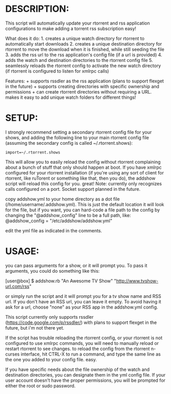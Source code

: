 DESCRIPTION:
============

This script will automatically update your rtorrent and rss application configurations to make adding a torrent rss subscription easy!

What does it do:
	1. creates a unique watch directory for rtorrent to automatically start downloads
	2. creates a unique destination directory for rtorrent to move the download when it is finished, while still seeding the file
	3. adds the rss url to the rss application's config file (if a url is provided)
	4. adds the watch and destination directories to the rtorrent config file
	5. seamlessly reloads the rtorrent config to activate the new watch directory (if rtorrent is configured to listen for xmlrpc calls)

Features:
	+ supports rssdler as the rss application (plans to support flexget in the future)
	+ supports creating directories with specific ownership and permissions
	+ can create rtorrent directories without requiring a URL. makes it easy to add unique watch folders for different things!

SETUP:
======
I strongly recommend setting a secondary rtorrent config file for your shows, and adding the following line to your main rtorrent config file (assuming the secondary config is called ~/.rtorrent.shows): 

	import=~/.rtorrent.shows

This will allow you to easily reload the config without rtorrent complaining about a bunch of stuff that only should happen at boot.
If you have xmlrpc configured for your rtorrent installation (if you're using any sort of client for rtorrent, like ruTorent or something like that, then you do), the addshow script will reload this config for you. great! Note: currently only recognizes calls configured on a port. Socket support planned in the future.

copy addshow.yml to your home directory as a dot file (/home/username/.addshow.yml). This is just the default location it will look for the file, but if you want, you can hard-code a file path to the config by changing the "@addshow_config" line to be a full path, like:
	@addshow_config = "/etc/addshow/addshow.yml"

edit the yml file as indicated in the comments.

USAGE:
======

you can pass arguments for a show, or it will prompt you. To pass it arguments, you could do something like this:

[user@box] $ addshow.rb "An Awesome TV Show" "http://www.tvshow-url.com/rss"

or simply run the script and it will prompt you for a tv show name and RSS url. If you don't have an RSS url, you can leave it empty. To avoid having it ask for a url, choose "none" as your RSS app in the addshow.yml config.

This script currently only supports rssdler (https://code.google.com/p/rssdler/) with plans to support flexget in the future, but i'm not there yet.

If the script has trouble reloading the rtorrent config, or your rtorrent is not configured to use xmlrpc commands, you will need to manually reload or restart rtorrent to see changes. to reload the config from the rtorrent n-curses interface, hit CTRL-X to run a command, and type the same line as the one you added to your config file. easy.

If you have specific needs about the file ownership of the watch and destination directories, you can designate them in the yml config file. If your user account doesn't have the proper permissions, you will be prompted for either the root or sudo password.
